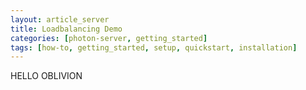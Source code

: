 ```yaml
---
layout: article_server
title: Loadbalancing Demo
categories: [photon-server, getting_started]
tags: [how-to, getting_started, setup, quickstart, installation]
---
```

HELLO OBLIVION